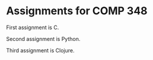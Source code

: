 # Assignments for COMP 348

First assignment is C.

Second assignment is Python.

Third assignment is Clojure.

